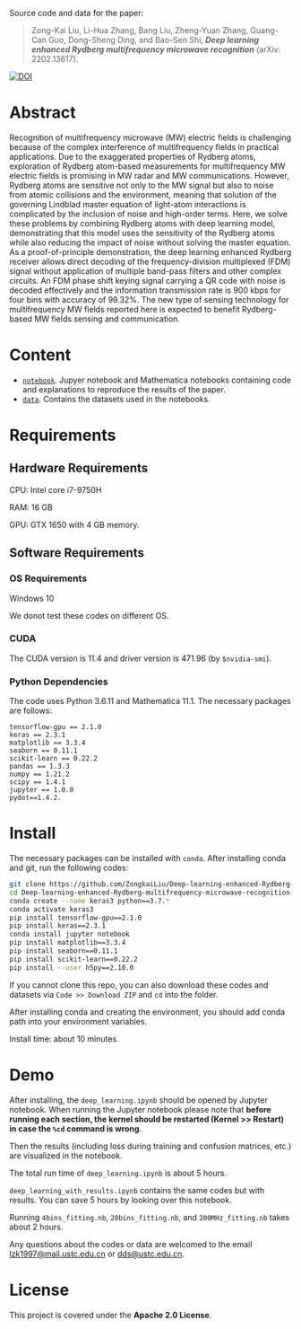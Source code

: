 Source code and data for the paper:

> Zong-Kai Liu, Li-Hua Zhang, Bang Liu, Zheng-Yuan Zhang, Guang-Can Guo, Dong-Sheng Ding, and Bao-Sen Shi, ***Deep learning enhanced Rydberg multifrequency microwave recognition*** (arXiv: 2202.13617).

[![DOI](https://zenodo.org/badge/408725021.svg)](https://zenodo.org/badge/latestdoi/408725021)

# Abstract
Recognition of multifrequency microwave (MW) electric fields is challenging because of the complex interference of multifrequency fields in practical applications. Due to the exaggerated properties of Rydberg atoms, exploration of Rydberg atom-based measurements for multifrequency MW electric fields is promising in MW radar and MW communications. However, Rydberg atoms are sensitive not only to the MW signal but also to noise from atomic collisions and the environment, meaning that solution of the governing Lindblad master equation of light-atom interactions is complicated by the inclusion of noise and high-order terms. Here, we solve these problems by combining Rydberg atoms with deep learning model, demonstrating that this model uses the sensitivity of the Rydberg atoms while also reducing the impact of noise without solving the master equation. As a proof-of-principle demonstration, the deep learning enhanced Rydberg receiver allows direct decoding of the frequency-division multiplexed (FDM) signal without application of multiple band-pass filters and other complex circuits. An FDM phase shift keying signal carrying a QR code with noise is decoded effectively and the information transmission rate is 900 kbps for four bins with accuracy of 99.32%. The new type of sensing technology for multifrequency MW fields reported here is expected to benefit Rydberg-based MW fields sensing and communication.

# Content

- [`notebook`](./notebook). Jupyer notebook and Mathematica notebooks containing code and explanations to reproduce the results of the paper.
- [`data`](./data). Contains the datasets used in the notebooks.


# Requirements

## Hardware Requirements
CPU: Intel core i7-9750H

RAM: 16 GB

GPU: GTX 1650 with 4 GB memory.

## Software Requirements

### OS Requirements
Windows 10

We donot test these codes on different OS.

### CUDA

The CUDA version is 11.4 and driver version is 471.96 (by ```$nvidia-smi```).

### Python Dependencies
The code uses Python 3.6.11 and Mathematica 11.1. The necessary packages are follows:
```
tensorflow-gpu == 2.1.0
keras == 2.3.1
matplotlib == 3.3.4
seaborn == 0.11.1
scikit-learn == 0.22.2
pandas == 1.3.3
numpy == 1.21.2
scipy == 1.4.1
jupyter == 1.0.0
pydot==1.4.2.
```

# Install
The necessary packages can be installed with `conda`. After installing conda and git, run the following codes:

```bash
git clone https://github.com/ZongkaiLiu/Deep-learning-enhanced-Rydberg-multifrequency-microwave-recognition.git
cd Deep-learning-enhanced-Rydberg-multifrequency-microwave-recognition
conda create --name keras3 python==3.7.*
conda activate keras3
pip install tensorflow-gpu==2.1.0
pip install keras==2.3.1
conda install jupyter notebook
pip install matplotlib==3.3.4
pip install seaborn==0.11.1
pip install scikit-learn==0.22.2
pip install --user h5py==2.10.0
```
If you cannot clone this repo, you can also download these codes and datasets via `Code >> Download ZIP` and `cd` into the folder.

After installing conda and creating the environment, you should add conda path into your environment variables.

Install time: about 10 minutes.

# Demo
After installing, the `deep_learning.ipynb` should be opened by Jupyter notebook.  When running the Jupyter notebook please note that **before running each section, the kernel should be restarted (Kernel >> Restart) in case the `%cd` command is wrong**.

Then the results (including loss during training and confusion matrices, etc.) are visualized in the notebook.

The total run time of `deep_learning.ipynb` is about 5 hours.

`deep_learning_with_results.ipynb` contains the same codes but with results. You can save 5 hours by looking over this notebook.

Running `4bins_fitting.nb`, `20bins_fitting.nb`, and `200MHz_fitting.nb` takes about 2 hours.

Any questions about the codes or data are welcomed to the email lzk1997@mail.ustc.edu.cn or dds@ustc.edu.cn.

# License
This project is covered under the **Apache 2.0 License**.
